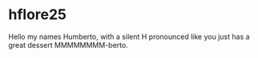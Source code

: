 # hflore25

Hello my names Humberto, with a silent H pronounced like you just has a great dessert MMMMMMMM-berto. 
